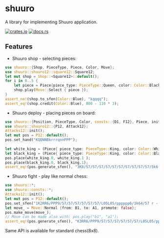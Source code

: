 # shuuro

A library for implementing Shuuro application.

[![crates.io](https://img.shields.io/crates/v/shuuro.svg)](https://crates.io/crates/shuuro)
[![docs.rs](https://docs.rs/shuuro/badge.svg)](https://docs.rs/shuuro/latest/shuuro/)

## Features

- Shuuro shop - selecting pieces:

```rust
use shuuro::{Shop, PieceType, Piece, Color, Move};
use shuuro::shuuro12::square12::Square12;
let mut shop = Shop::<Square12>::default();
for i in 0..5 {
    let piece = Piece{piece_type: PieceType::Queen, color: Color::Black};
    shop.play(Move::Select { piece });
}
assert_ne!(shop.to_sfen(Color::Blue), "kqqqq");
assert_eq!(shop.credit(Color::Blue), 800 - 110 * 3);
```

- Shuuro deploy - placing pieces on board:

```rust
use shuuro::{Position, PieceType, Color, consts::{D1, F12}, Piece, init};
use shuuro::shuuro12::{P12, Attack12};
Attacks12::init();
let mut pos = P12::default();
pos.set_hand("KQQNNBkrrrqnnPPP");
 
let white_king = (Piece{ piece_type: PieceType::King, color: Color::White }, D1);
let black_king = (Piece{ piece_type: PieceType::King, color: Color::Black }, F12);
pos.place(white_king.0, white_king.1 );
pos.place(black_king.0, black_king.1);
assert_eq!(pos.generate_sfen(), "3K8/57/57/57/57/57/57/57/57/57/57/5k6 r q3r2n2QB2N3P 1");
```

- Shuuro fight - play like normal chess:
```rust
use shuuro::*;
use shuuro::consts::*;
Attacks12::init();
let mut pos = P12::default();
pos.set_sfen("1K2RR6/PPP9/57/57/57/57/57/57/L05L05/pppppp6/1k64/57 r - 1");
let move_ = Move::Normal {from: B1, to: A1, promote: false};
pos.make_move(move_);
// Move can be made also with: pos.play("b1", "a1");
assert_eq!(pos.generate_sfen(), "K3RR6/PPP9/57/57/57/57/57/57/L05L05/pppppp6/1k55/57 b - 2");
```

Same API is available for standard chess(8x8).
